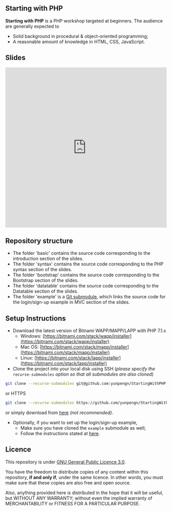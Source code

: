## Starting with PHP

**Starting with PHP** is a PHP workshop targeted at beginners. The audience are generally expected to 
- Solid background in procedural & object-oriented programming;
- A reasonable amount of knowledge in HTML, CSS, JavaScript.

## Slides

<iframe src="https://docs.google.com/presentation/d/e/2PACX-1vTK45QYtpVLfFcmdGWn6RMjqwssB8WozFflZy_TS_EDo1j3TZHZCz-EOlWj4ozgJnrEOb4QGsMeu2kI/embed?start=false&loop=false&delayms=60000" id="powerpoint" frameborder="0" height="500" allowfullscreen="true" mozallowfullscreen="true" webkitallowfullscreen="true" style="position: relative; width: 100%;"></iframe>

<script type="text/javascript">
	document.addEventListener("DOMContentLoaded", function() {
		var width = document.getElementById('powerpoint').getBoundingClientRect().width;
		var height = width / 1280 * 749;
		document.getElementById('powerpoint').style.height = "" + height + "px";
	});
</script>

## Repository structure

- The folder 'basic' contains the source code corresponding to the introduction section of the slides.
- The folder 'syntax' contains the source code corresponding to the PHP syntax section of the slides.
- The folder 'bootstrap' contains the source code corresponding to the Bootstrap section of the slides.
- The folder 'datatable' contains the source code corresponding to the Datatable section of the slides.
- The folder 'example' is a [Git submodule](https://git-scm.com/book/en/v2/Git-Tools-Submodules), which links the source code for the login/sign-up example in MVC section of the slides.

## Setup Instructions

- Download the latest version of Bitnami WAPP/MAPP/LAPP with PHP 7.1.x
	- Windows: [https://bitnami.com/stack/wapp/installer](https://bitnami.com/stack/wapp/installer)
	- Mac OS: [https://bitnami.com/stack/mapp/installer](https://bitnami.com/stack/mapp/installer)
	- Linux: [https://bitnami.com/stack/lapp/installer](https://bitnami.com/stack/lapp/installer)
- Clone the project into your local disk using SSH (_please specify the `recurse-submodules` option so that all submodules are also cloned_)
```bash
git clone --recurse-submodules git@github.com:yunpengn/StartingWithPHP.git
```
or HTTPS
```bash
git clone --recurse-submodules https://github.com/yunpengn/StartingWithPHP.git
```
or simply download from [here](https://github.com/yunpengn/StartingWithPHP/archive/master.zip) _(not recommended)_.
- Optionally, if you want to set up the login/sign-up example,
	- Make sure you have cloned the `example` submodule as well;
	- Follow the instructions stated at [here](https://github.com/yunpengn/PHP-MVC/tree/example#how-to-use).

## Licence

This repository is under [GNU General Public Licence 3.0](LICENSE).

You have the freedom to distribute copies of any content within this repository, **if and only if**, under the same licence. In other words, you must make sure that these copies are also free and open source.

Also, anything provided here is distributed in the hope that it will be useful, but WITHOUT ANY WARRANTY; without even the implied warranty of MERCHANTABILITY or FITNESS FOR A PARTICULAR PURPOSE.
